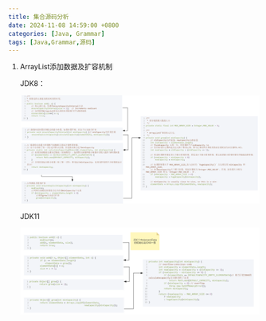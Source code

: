 ```yaml
---
title: 集合源码分析
date: 2024-11-08 14:59:00 +0800
categories: [Java, Grammar]
tags: [Java,Grammar,源码]
---
```




1. ArrayList添加数据及扩容机制

   JDK8：

   ![image-20241108150116099](assets/2024-11-08-CollectionAndMapSourceCodeAnalysis.assets/image-20241108150116099.png)

   JDK11

   ![image-20241108150240356](assets/2024-11-08-CollectionAndMapSourceCodeAnalysis.assets/image-20241108150240356.png)
